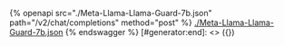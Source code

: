 [#generator:start]: <> ({ "template": "openapi" })
{% openapi src="./Meta-Llama-Llama-Guard-7b.json" path="/v2/chat/completions" method="post" %}
[./Meta-Llama-Llama-Guard-7b.json](./Meta-Llama-Llama-Guard-7b.json)
{% endswagger %}
[#generator:end]: <> ({})
